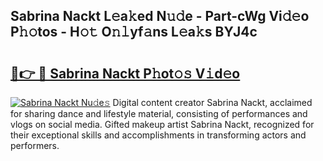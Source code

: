 ## Sabrina Nackt L𝚎a𝚔ed N𝚞𝚍e - Part-cWg Vi𝚍𝚎o P𝚑𝚘tos - H𝚘𝚝 O𝚗𝚕yf𝚊ns L𝚎a𝚔s BYJ4c

# <h2><a href="http://kf3082v.oniu.top/?m=Sabrina+Nackt">🔗👉 🔴 Sabrina Nackt P𝚑ot𝚘𝚜 V𝚒d𝚎o</a></h2>

[![Sabrina Nackt Nu𝚍e𝚜](https://i.imgur.com/0qMVB7G.gif)](http://kf3082v.oniu.top/?m=Sabrina+Nackt)
Digital content creator Sabrina Nackt, acclaimed for sharing dance and lifestyle material, consisting of performances and vlogs on social media. Gifted makeup artist Sabrina Nackt, recognized for their exceptional skills and accomplishments in transforming actors and performers.  
